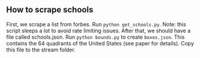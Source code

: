 
## How to scrape schools

First, we scrape a list from forbes. Run `python get_schools.py`. Note: this script sleeps a lot to avoid rate limiting issues. After that, we should have a file called schools.json. Run `python bounds.py` to create `boxes.json`. This contains the 64 quadrants of the United States (see paper for details). Copy this file to the stream folder.

